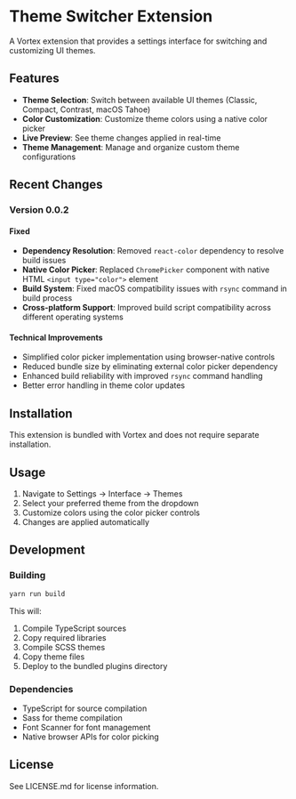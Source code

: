 # Theme Switcher Extension

A Vortex extension that provides a settings interface for switching and customizing UI themes.

## Features

- **Theme Selection**: Switch between available UI themes (Classic, Compact, Contrast, macOS Tahoe)
- **Color Customization**: Customize theme colors using a native color picker
- **Live Preview**: See theme changes applied in real-time
- **Theme Management**: Manage and organize custom theme configurations

## Recent Changes

### Version 0.0.2

#### Fixed
- **Dependency Resolution**: Removed `react-color` dependency to resolve build issues
- **Native Color Picker**: Replaced `ChromePicker` component with native HTML `<input type="color">` element
- **Build System**: Fixed macOS compatibility issues with `rsync` command in build process
- **Cross-platform Support**: Improved build script compatibility across different operating systems

#### Technical Improvements
- Simplified color picker implementation using browser-native controls
- Reduced bundle size by eliminating external color picker dependency
- Enhanced build reliability with improved `rsync` command handling
- Better error handling in theme color updates

## Installation

This extension is bundled with Vortex and does not require separate installation.

## Usage

1. Navigate to Settings → Interface → Themes
2. Select your preferred theme from the dropdown
3. Customize colors using the color picker controls
4. Changes are applied automatically

## Development

### Building

```bash
yarn run build
```

This will:
1. Compile TypeScript sources
2. Copy required libraries
3. Compile SCSS themes
4. Copy theme files
5. Deploy to the bundled plugins directory

### Dependencies

- TypeScript for source compilation
- Sass for theme compilation
- Font Scanner for font management
- Native browser APIs for color picking

## License

See LICENSE.md for license information.